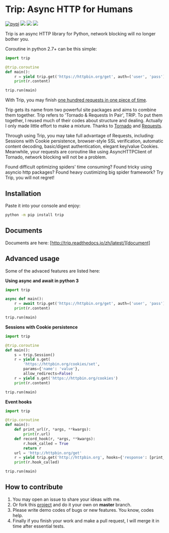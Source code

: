 # Trip: Async HTTP for Humans

[![pypi][pypi-image]][pypi]
[![][pyversion-image]][pypi]
[![][thanks-image]][thanks]
[![][chinese-image]][chinese]

Trip is an async HTTP library for Python, network blocking will no longer bother you.

Coroutine in python 2.7+ can be this simple:

```python
import trip

@trip.coroutine
def main():
    r = yield trip.get('https://httpbin.org/get', auth=('user', 'pass'))
    print(r.content)

trip.run(main)
```

With Trip, you may finish [one hundred requests in one piece of time][demo].

Trip gets its name from two powerful site packages and aims to combine them together.
Trip refers to 'Tornado & Requests In Pair', TRIP.
To put them together, I reused much of their codes about structure and dealing.
Actually I only made little effort to make a mixture. Thanks to [Tornado][tornado] 
and [Requests][requests].

Through using Trip, you may take full advantage of Requests, including:
Sessions with Cookie persistence, browser-style SSL verification, automatic content decoding,
basic/digest authentication, elegant key/value Cookies.
Meanwhile, your requests are coroutine like using AsyncHTTPClient of Tornado, network blocking will
not be a problem.

Found difficult optimizing spiders' time consuming?
Found tricky using asyncio http packages?
Found heavy custimizing big spider framework?
Try Trip, you will not regret!

## Installation

Paste it into your console and enjoy:

```bash
python -m pip install trip
```

## Documents

Documents are here: [http://trip.readthedocs.io/zh/latest/][document]

## Advanced usage

Some of the advaced features are listed here:

**Using async and await in python 3**

```python
import trip

async def main():
    r = await trip.get('https://httpbin.org/get', auth=('user', 'pass'))
    print(r.content)

trip.run(main)
```

**Sessions with Cookie persistence**

```python
import trip

@trip.coroutine
def main():
    s = trip.Session()
    r = yield s.get(
        'https://httpbin.org/cookies/set',
        params={'name': 'value'},
        allow_redirects=False)
    r = yield s.get('https://httpbin.org/cookies')
    print(r.content)

trip.run(main)
```

**Event hooks**

```python
import trip

@trip.coroutine
def main():
    def print_url(r, *args, **kwargs):
        print(r.url)
    def record_hook(r, *args, **kwargs):
        r.hook_called = True
        return r
    url = 'http://httpbin.org/get'
    r = yield trip.get('http://httpbin.org', hooks={'response': [print_url, record_hook]})
    print(r.hook_called)

trip.run(main)
```

## How to contribute

1. You may open an issue to share your ideas with me.
2. Or fork this [project][homepage] and do it your own on **master** branch.
3. Please write demo codes of bugs or new features. You know, codes help.
4. Finally if you finish your work and make a pull request, I will merge it in time after essential tests.

[pyversion-image]: https://img.shields.io/pypi/pyversions/trip.svg
[pypi]: https://pypi.python.org/pypi/trip
[pypi-image]: https://img.shields.io/pypi/v/trip.svg
[chinese]: https://github.com/littlecodersh/trip/blob/master/README.md
[chinese-image]: https://img.shields.io/badge/chinese---%3E-yellow.svg
[thanks]: https://saythanks.io/to/littlecodersh
[thanks-image]: https://img.shields.io/badge/Say%20Thanks-!-1EAEDB.svg
[demo]: https://gist.github.com/littlecodersh/6803d2c3382de9a7793a0189db72f538
[tornado]: https://github.com/tornadoweb/tornado
[requests]: https://github.com/requests/requests
[document]: http://trip.readthedocs.io/zh/latest/
[homepage]: http://github.com/littlecodersh/trip
